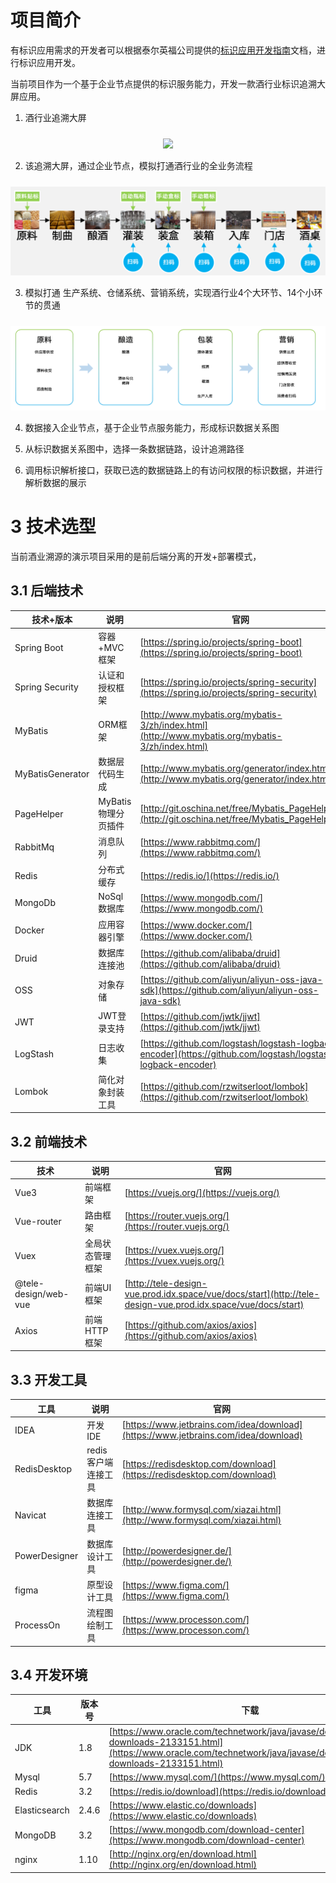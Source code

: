 # 项目简介


有标识应用需求的开发者可以根据泰尔英福公司提供的[标识应用开发指南](https://snms.teleinfo.cn/docs/handle-app-sop/1-introduce/purpose)文档，进行标识应用开发。


当前项目作为一个基于企业节点提供的标识服务能力，开发一款酒行业标识追溯大屏应用。

1. 酒行业追溯大屏
<center><img src="./images/image-1.png" style="margin-top:10px;"/></center>

2. 该追溯大屏，通过企业节点，模拟打通酒行业的全业务流程
<center><img src="./images/flow.png" style="margin-top:10px;"/></center>

3. 模拟打通 生产系统、仓储系统、营销系统，实现酒行业4个大环节、14个小环节的贯通
<center><img src="./images/modules.png" style="margin-top:10px;"/></center>

4. 数据接入企业节点，基于企业节点服务能力，形成标识数据关系图

5. 从标识数据关系图中，选择一条数据链路，设计追溯路径

6. 调用标识解析接口，获取已选的数据链路上的有访问权限的标识数据，并进行解析数据的展示




# 3 技术选型

当前酒业溯源的演示项目采用的是前后端分离的开发+部署模式，

## 3.1 后端技术

| 技术+版本 | 说明 | 官网 |
| --- | --- | --- |
| Spring Boot | 容器+MVC框架 | [https://spring.io/projects/spring-boot](https://spring.io/projects/spring-boot) |
| Spring Security | 认证和授权框架 | [https://spring.io/projects/spring-security](https://spring.io/projects/spring-security) |
| MyBatis | ORM框架 | [http://www.mybatis.org/mybatis-3/zh/index.html](http://www.mybatis.org/mybatis-3/zh/index.html) |
| MyBatisGenerator | 数据层代码生成 | [http://www.mybatis.org/generator/index.html](http://www.mybatis.org/generator/index.html) |
| PageHelper | MyBatis物理分页插件 | [http://git.oschina.net/free/Mybatis_PageHelper](http://git.oschina.net/free/Mybatis_PageHelper) |
| RabbitMq | 消息队列 | [https://www.rabbitmq.com/](https://www.rabbitmq.com/) |
| Redis | 分布式缓存 | [https://redis.io/](https://redis.io/) |
| MongoDb | NoSql数据库 | [https://www.mongodb.com/](https://www.mongodb.com/) |
| Docker | 应用容器引擎 | [https://www.docker.com/](https://www.docker.com/) |
| Druid | 数据库连接池 | [https://github.com/alibaba/druid](https://github.com/alibaba/druid) |
| OSS | 对象存储 | [https://github.com/aliyun/aliyun-oss-java-sdk](https://github.com/aliyun/aliyun-oss-java-sdk) |
| JWT | JWT登录支持 | [https://github.com/jwtk/jjwt](https://github.com/jwtk/jjwt) |
| LogStash | 日志收集 | [https://github.com/logstash/logstash-logback-encoder](https://github.com/logstash/logstash-logback-encoder) |
| Lombok | 简化对象封装工具 | [https://github.com/rzwitserloot/lombok](https://github.com/rzwitserloot/lombok) |

## 3.2 前端技术

| 技术 | 说明 | 官网 |
| --- | --- | --- |
| Vue3 | 前端框架 | [https://vuejs.org/](https://vuejs.org/) |
| Vue-router | 路由框架 | [https://router.vuejs.org/](https://router.vuejs.org/) |
| Vuex | 全局状态管理框架 | [https://vuex.vuejs.org/](https://vuex.vuejs.org/) |
| @tele-design/web-vue | 前端UI框架 | [http://tele-design-vue.prod.idx.space/vue/docs/start](http://tele-design-vue.prod.idx.space/vue/docs/start) |
| Axios | 前端HTTP框架 | [https://github.com/axios/axios](https://github.com/axios/axios) |


## 3.3 开发工具

| 工具 | 说明 | 官网 |
| --- | --- | --- |
| IDEA | 开发IDE | [https://www.jetbrains.com/idea/download](https://www.jetbrains.com/idea/download) |
| RedisDesktop | redis客户端连接工具 | [https://redisdesktop.com/download](https://redisdesktop.com/download) |
| Navicat | 数据库连接工具 | [http://www.formysql.com/xiazai.html](http://www.formysql.com/xiazai.html) |
| PowerDesigner | 数据库设计工具 | [http://powerdesigner.de/](http://powerdesigner.de/) |
| figma | 原型设计工具 | [https://www.figma.com/](https://www.figma.com/) |
| ProcessOn | 流程图绘制工具 | [https://www.processon.com/](https://www.processon.com/) |

## 3.4 开发环境
| 工具 | 版本号 | 下载 |
| --- | --- | --- |
| JDK | 1.8 | [https://www.oracle.com/technetwork/java/javase/downloads/jdk8-downloads-2133151.html](https://www.oracle.com/technetwork/java/javase/downloads/jdk8-downloads-2133151.html) |
| Mysql | 5.7 | [https://www.mysql.com/](https://www.mysql.com/) |
| Redis | 3.2 | [https://redis.io/download](https://redis.io/download) |
| Elasticsearch | 2.4.6 | [https://www.elastic.co/downloads](https://www.elastic.co/downloads) |
| MongoDB | 3.2 | [https://www.mongodb.com/download-center](https://www.mongodb.com/download-center) |
| nginx | 1.10 | [http://nginx.org/en/download.html](http://nginx.org/en/download.html) |

